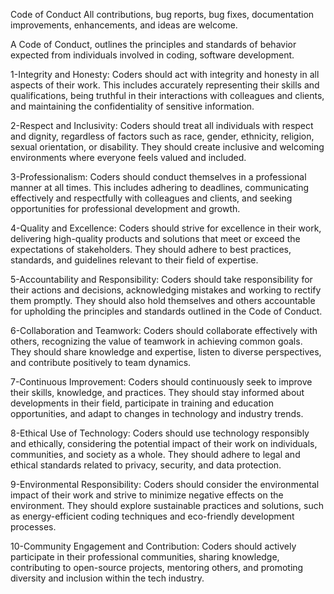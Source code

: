 Code of Conduct 
All contributions, bug reports, bug fixes, documentation improvements, enhancements, and ideas are welcome.

A Code of Conduct, outlines the principles and standards of behavior expected from individuals involved in coding, software development.

1-Integrity and Honesty:
Coders should act with integrity and honesty in all aspects of their work. This includes accurately representing their skills and qualifications, being truthful in their interactions with colleagues and clients, and maintaining the confidentiality of sensitive information.

2-Respect and Inclusivity:
Coders should treat all individuals with respect and dignity, regardless of factors such as race, gender, ethnicity, religion, sexual orientation, or disability. They should create inclusive and welcoming environments where everyone feels valued and included.

3-Professionalism:
Coders should conduct themselves in a professional manner at all times. This includes adhering to deadlines, communicating effectively and respectfully with colleagues and clients, and seeking opportunities for professional development and growth.

4-Quality and Excellence:
Coders should strive for excellence in their work, delivering high-quality products and solutions that meet or exceed the expectations of stakeholders. They should adhere to best practices, standards, and guidelines relevant to their field of expertise.

5-Accountability and Responsibility:
Coders should take responsibility for their actions and decisions, acknowledging mistakes and working to rectify them promptly. They should also hold themselves and others accountable for upholding the principles and standards outlined in the Code of Conduct.

6-Collaboration and Teamwork:
Coders should collaborate effectively with others, recognizing the value of teamwork in achieving common goals. They should share knowledge and expertise, listen to diverse perspectives, and contribute positively to team dynamics.

7-Continuous Improvement:
Coders should continuously seek to improve their skills, knowledge, and practices. They should stay informed about developments in their field, participate in training and education opportunities, and adapt to changes in technology and industry trends.

8-Ethical Use of Technology:
Coders should use technology responsibly and ethically, considering the potential impact of their work on individuals, communities, and society as a whole. They should adhere to legal and ethical standards related to privacy, security, and data protection.

9-Environmental Responsibility:
Coders should consider the environmental impact of their work and strive to minimize negative effects on the environment. They should explore sustainable practices and solutions, such as energy-efficient coding techniques and eco-friendly development processes.

10-Community Engagement and Contribution:
Coders should actively participate in their professional communities, sharing knowledge, contributing to open-source projects, mentoring others, and promoting diversity and inclusion within the tech industry.
